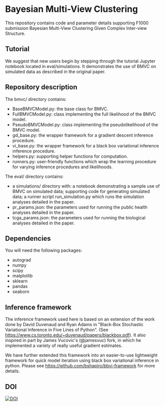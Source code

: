 # Bayesian Multi-View Clustering

This repository contains code and parameter details supporting F1000 submission Bayesian Multi-View Clustering Given Complex Inter-view Structure.

## Tutorial

We suggest that new users begin by stepping through the tutorial Jupyter notebook located in eval/simulations. It demonstrates the use of BMVC on simulated data as described in the original paper. 
 
## Repository description  

The bmvc/ directory contains:
- BaseBMVCModel.py: the base class for BMVC. 
- FullBMVCModel.py: class implementing the full likelihood of the BMVC model. 
- PseudoBMVCModel.py: class implementing the pseudolikelihood of the BMVC model. 
- gd_base.py: the wrapper framework for a gradient descent inference procedure.
- vi_base.py: the wrapper framework for a black box variational inference  inference procedure.  
- helpers.py: supporting helper functions for computation.
- runners.py: user-friendly functions which wrap the learning procedure for varying inference procedures and likelihoods. 

The eval/ directory contains:
- a simulations/ directory with:  a notebook demonstrating a sample use of BMVC on simulated data; supporting code for generating simulated data; a runner script run_simulation.py which runs the simulation analyses detailed in the paper. 
- pr_params.json: the parameters used for running the public health analyses detailed in the paper. 
- tcga_params.json:  the parameters used for running the biological analyses detailed in the paper. 


## Dependencies 

You will need the following packages:
- autograd
- numpy
- scipy
- matplotlib
- sklearn
- pandas
- seaborn

## Inference framework 

The inference framework used here is based on an extension of the work done by David Duvenaud and Ryan Adams in "Black-Box Stochastic Variational Inference in Five Lines of Python". (See https://www.cs.toronto.edu/~duvenaud/papers/blackbox.pdf). It also inspired in part by James Vucovic's (@jamesvuc) fork, in which he implemented a variety of really useful gradient estimates. 

We have further extended this framework into an easier-to-use lightweight framework for quick model iteration using black box variational inference in python. Please see https://github.com/bshapiro/bbvi-framework for more details.

## DOI

[![DOI](https://zenodo.org/badge/536823167.svg)](https://zenodo.org/badge/latestdoi/536823167)
